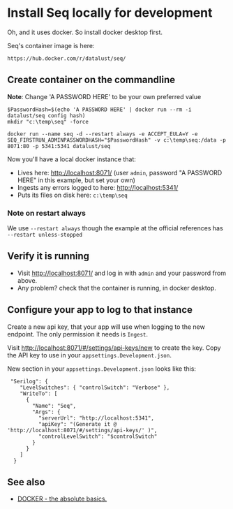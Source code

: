 # Install Seq locally for development

Oh, and it uses docker. So install docker desktop first.

Seq's container image is here:

    https://hub.docker.com/r/datalust/seq/

## Create container on the commandline

**Note**: Change 'A PASSWORD HERE' to be your own preferred value

	$PasswordHash=$(echo 'A PASSWORD HERE' | docker run --rm -i datalust/seq config hash)
	mkdir "c:\temp\seq" -force

	docker run --name seq -d --restart always -e ACCEPT_EULA=Y -e SEQ_FIRSTRUN_ADMINPASSWORDHASH="$PasswordHash" -v c:\temp\seq:/data -p 8071:80 -p 5341:5341 datalust/seq

Now you'll have a local docker instance that:

- Lives here: <http://localhost:8071/> (user `admin`, password "A PASSWORD HERE" in this example, but set your own)
- Ingests any errors logged to here: <http://localhost:5341/>
- Puts its files on disk here: `c:\temp\seq`

### Note on restart always

We use `--restart always` though the example at the official references has `--restart unless-stopped`

## Verify it is running

- Visit <http://localhost:8071/> and log in with `admin` and your password from above.
- Any problem? check that the container is running, in docker desktop.

## Configure your app to log to that instance

Create a new api key, that your app will use when logging to the new endpoint. The only permission it needs is `Ingest`.

Visit <http://localhost:8071/#/settings/api-keys/new> to create the key. Copy the API key to use in your `appsettings.Development.json`.

New section in your `appsettings.Development.json` looks like this:

	 "Serilog": {
		"LevelSwitches": { "controlSwitch": "Verbose" },
		"WriteTo": [
		  {
			"Name": "Seq",
			"Args": {
			  "serverUrl": "http://localhost:5341",
			  "apiKey": "(Generate it @ 'http://localhost:8071/#/settings/api-keys/' )",
			  "controlLevelSwitch": "$controlSwitch"
			}
		  }
		]
	  }

## See also

- [DOCKER - the absolute basics.](../docker/the_basics.md)
